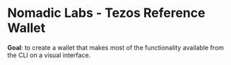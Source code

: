 # Nomadic Labs - Tezos Reference Wallet

**Goal**: to create a wallet that makes most of the functionality available from the CLI on a visual interface.
